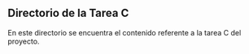 ## Directorio de la Tarea C
En este directorio se encuentra el contenido referente a la tarea C del proyecto.
